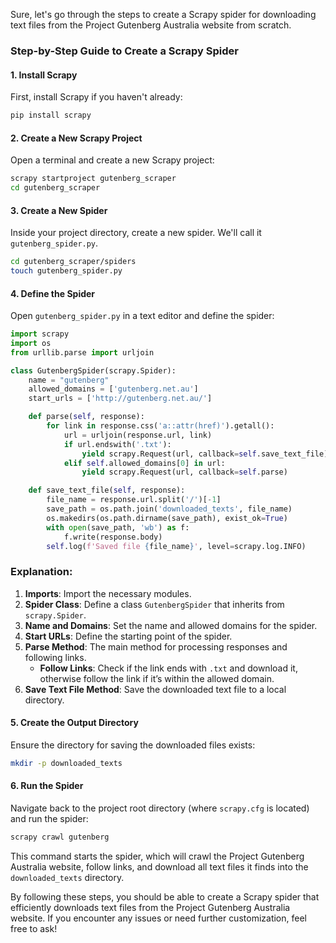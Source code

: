 Sure, let's go through the steps to create a Scrapy spider for downloading text files from the Project Gutenberg Australia website from scratch.

### Step-by-Step Guide to Create a Scrapy Spider

#### 1. Install Scrapy

First, install Scrapy if you haven't already:

```sh
pip install scrapy
```

#### 2. Create a New Scrapy Project

Open a terminal and create a new Scrapy project:

```sh
scrapy startproject gutenberg_scraper
cd gutenberg_scraper
```

#### 3. Create a New Spider

Inside your project directory, create a new spider. We'll call it `gutenberg_spider.py`.

```sh
cd gutenberg_scraper/spiders
touch gutenberg_spider.py
```

#### 4. Define the Spider

Open `gutenberg_spider.py` in a text editor and define the spider:

```python
import scrapy
import os
from urllib.parse import urljoin

class GutenbergSpider(scrapy.Spider):
    name = "gutenberg"
    allowed_domains = ['gutenberg.net.au']
    start_urls = ['http://gutenberg.net.au/']

    def parse(self, response):
        for link in response.css('a::attr(href)').getall():
            url = urljoin(response.url, link)
            if url.endswith('.txt'):
                yield scrapy.Request(url, callback=self.save_text_file)
            elif self.allowed_domains[0] in url:
                yield scrapy.Request(url, callback=self.parse)

    def save_text_file(self, response):
        file_name = response.url.split('/')[-1]
        save_path = os.path.join('downloaded_texts', file_name)
        os.makedirs(os.path.dirname(save_path), exist_ok=True)
        with open(save_path, 'wb') as f:
            f.write(response.body)
        self.log(f'Saved file {file_name}', level=scrapy.log.INFO)
```

### Explanation:

1. **Imports**: Import the necessary modules.
2. **Spider Class**: Define a class `GutenbergSpider` that inherits from `scrapy.Spider`.
3. **Name and Domains**: Set the name and allowed domains for the spider.
4. **Start URLs**: Define the starting point of the spider.
5. **Parse Method**: The main method for processing responses and following links.
   - **Follow Links**: Check if the link ends with `.txt` and download it, otherwise follow the link if it’s within the allowed domain.
6. **Save Text File Method**: Save the downloaded text file to a local directory.

#### 5. Create the Output Directory

Ensure the directory for saving the downloaded files exists:

```sh
mkdir -p downloaded_texts
```

#### 6. Run the Spider

Navigate back to the project root directory (where `scrapy.cfg` is located) and run the spider:

```sh
scrapy crawl gutenberg
```

This command starts the spider, which will crawl the Project Gutenberg Australia website, follow links, and download all text files it finds into the `downloaded_texts` directory.

By following these steps, you should be able to create a Scrapy spider that efficiently downloads text files from the Project Gutenberg Australia website. If you encounter any issues or need further customization, feel free to ask!
